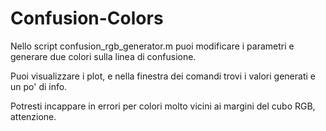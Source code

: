 # Confusion-Colors

Nello script confusion_rgb_generator.m puoi modificare i parametri e generare due colori sulla linea di confusione.

Puoi visualizzare i plot, e nella finestra dei comandi trovi i valori generati e un po' di info.

Potresti incappare in errori per colori molto vicini ai margini del cubo RGB, attenzione.